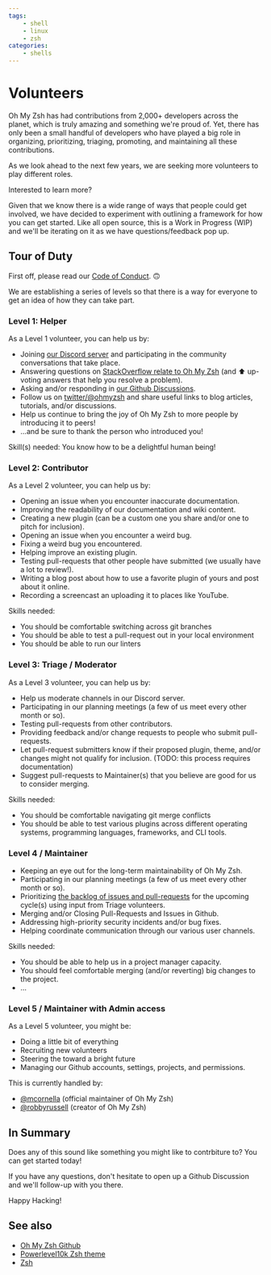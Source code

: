 ```yaml
---
tags:
    - shell
    - linux
    - zsh
categories:
    - shells
---
```


# Volunteers

Oh My Zsh has had contributions from 2,000+ developers across the planet, which is truly amazing and something we're proud of. Yet, there has only been a small handful of developers who have played a big role in organizing, prioritizing, triaging, promoting, and maintaining all these contributions.

As we look ahead to the next few years, we are seeking more volunteers to play different roles.

Interested to learn more?

Given that we know there is a wide range of ways that people could get involved, we have decided to experiment with outlining a framework for how you can get started. Like all open source, this is a Work in Progress (WIP) and we'll be iterating on it as we have questions/feedback pop up.

## Tour of Duty

First off, please read our [Code of Conduct](https://github.com/ohmyzsh/ohmyzsh/blob/master/CODE_OF_CONDUCT.md). 🙃

We are establishing a series of levels so that there is a way for everyone to get an idea of how they can take part.

### Level 1: Helper

As a Level 1 volunteer, you can help us by:

* Joining [our Discord server](https://discord.com/invite/ohmyzsh) and participating in the community conversations that take place.
* Answering questions on [StackOverflow relate to Oh My Zsh](https://stackoverflow.com/questions/tagged/oh-my-zsh) (and ⬆️  up-voting answers that help you resolve a problem).
* Asking and/or responding in [our Github Discussions](https://github.com/ohmyzsh/ohmyzsh/discussions).
* Follow us on [twitter/@ohmyzsh](https://twitter.com/ohmyzsh) and share useful links to blog articles, tutorials, and/or discussions.
* Help us continue to bring the joy of Oh My Zsh to more people by introducing it to peers!
* ...and be sure to thank the person who introduced you!

Skill(s) needed: You know how to be a delightful human being!

### Level 2: Contributor

As a Level 2 volunteer, you can help us by:

* Opening an issue when you encounter inaccurate documentation.
* Improving the readability of our documentation and wiki content.
* Creating a new plugin (can be a custom one you share and/or one to pitch for inclusion).
* Opening an issue when you encounter a weird bug.
* Fixing a weird bug you encountered.
* Helping improve an existing plugin.
* Testing pull-requests that other people have submitted (we usually have a lot to review!).
* Writing a blog post about how to use a favorite plugin of yours and post about it online.
* Recording a screencast an uploading it to places like YouTube.

Skills needed:

* You should be comfortable switching across git branches
* You should be able to test a pull-request out in your local environment
* You should be able to run our linters

### Level 3: Triage / Moderator

As a Level 3 volunteer, you can help us by:

* Help us moderate channels in our Discord server.
* Participating in our planning meetings (a few of us meet every other month or so).
* Testing pull-requests from other contributors.
* Providing feedback and/or change requests to people who submit pull-requests.
* Let pull-request submitters know if their proposed plugin, theme, and/or changes might not qualify for inclusion. (TODO: this process requires documentation)
* Suggest pull-requests to Maintainer(s) that you believe are good for us to consider merging.


Skills needed:

* You should be comfortable navigating git merge conflicts
* You should be able to test various plugins across different operating systems, programming languages, frameworks, and CLI tools.

### Level 4 / Maintainer

* Keeping an eye out for the long-term maintainability of Oh My Zsh.
* Participating in our planning meetings (a few of us meet every other month or so).
* Prioritizing [the backlog of issues and pull-requests](https://github.com/orgs/ohmyzsh/projects/1/views/29) for the upcoming cycle(s) using input from Triage volunteers.
* Merging and/or Closing Pull-Requests and Issues in Github.
* Addressing high-priority security incidents and/or bug fixes.
* Helping coordinate communication through our various user channels.

Skills needed:

* You should be able to help us in a project manager capacity.
* You should feel comfortable merging (and/or reverting) big changes to the project.
* ...
### Level 5 / Maintainer with Admin access

As a Level 5 volunteer, you might be:

* Doing a little bit of everything
* Recruiting new volunteers
* Steering the toward a bright future
* Managing our Github accounts, settings, projects, and permissions.

This is currently handled by:

* [@mcornella](https://github.com/mcornella) (official maintainer of Oh My Zsh)
* [@robbyrussell](https://github.com/robbyrussell) (creator of Oh My Zsh)


## In Summary

Does any of this sound like something you might like to contrbiture to? You can get started today!

If you have any questions, don't hesitate to open up a Github Discussion and we'll follow-up with you there.

Happy Hacking!

## See also

- [Oh My Zsh Github](https://github.com/ohmyzsh/ohmyzsh)
- [Powerlevel10k Zsh theme](../powerlevel10k.md)
- [Zsh](../zsh.md)
